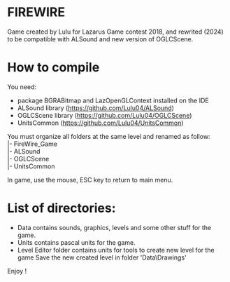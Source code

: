 # FIREWIRE
Game created by Lulu  for Lazarus Game contest 2018, and rewrited (2024) to be compatible with ALSound and new version of OGLCScene.

# How to compile
You need:
- package BGRABitmap and LazOpenGLContext installed on the IDE
- ALSound library (https://github.com/Lulu04/ALSound)
- OGLCScene library (https://github.com/Lulu04/OGLCScene)
- UnitsCommon (https://github.com/Lulu04/UnitsCommon)
  
You must organize all folders at the same level and renamed as follow:  
|- FireWire_Game  
|- ALSound  
|- OGLCScene  
|- UnitsCommon  

In game, use the mouse, ESC key to return to main menu.

# List of directories:
- Data contains sounds, graphics, levels and some other stuff for the game.
- Units  contains pascal units for the game.
- Level Editor folder contains units for tools to create new level for the game
  Save the new created level in folder 'Data\Drawings\'
  
  
Enjoy !